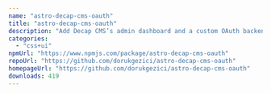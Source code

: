 ```yaml
---
name: "astro-decap-cms-oauth"
title: "astro-decap-cms-oauth"
description: "Add Decap CMS’s admin dashboard and a custom OAuth backend to your Astro project"
categories:
  - "css+ui"
npmUrl: "https://www.npmjs.com/package/astro-decap-cms-oauth"
repoUrl: "https://github.com/dorukgezici/astro-decap-cms-oauth"
homepageUrl: "https://github.com/dorukgezici/astro-decap-cms-oauth"
downloads: 419
---
```


